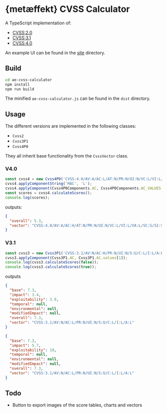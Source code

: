 # {metæffekt} CVSS Calculator

A TypeScript implementation of:

- [CVSS:2.0](https://www.first.org/cvss/v2/guide)
- [CVSS:3.1](https://www.first.org/cvss/v3.1/specification-document)
- [CVSS:4.0](https://www.first.org/cvss/v4.0/specification-document)

An example UI can be found in the [site](site) directory.

## Build

```bash
cd ae-cvss-calculator
npm install
npm run build
```

The minified `ae-cvss-calculator.js` can be found in the `dist` directory.

## Usage

The different versions are implemented in the following classes:

- `Cvss2`
- `Cvss3P1`
- `Cvss4P0`

They all inherit base functionality from the `CvssVector` class.

### V4.0

```ts
const cvss4 = new Cvss4P0('CVSS:4.0/AV:A/AC:L/AT:N/PR:N/UI:N/VC:L/VI:L/VA:L/SC:S/SI:S/SA:S');
cvss4.applyComponentString('MAC', 'L');
cvss4.applyComponent(Cvss4P0Components.AC, Cvss4P0Components.AC_VALUES.H);
const scores = cvss4.calculateScores();
console.log(scores);
```

outputs:

```json
{
  "overall": 5.3,
  "vector": "CVSS:4.0/AV:A/AC:H/AT:N/PR:N/UI:N/VC:L/VI:L/VA:L/SC:S/SI:S/SA:S/MAV:X/MAC:L/MAT:X/MPR:X/MUI:X/MVC:X/MVI:X/MVA:X/MSC:X/MSI:X/MSA:X"
}
```

### V3.1

```ts
const cvss3 = new Cvss3P1('CVSS:3.1/AV:N/AC:H/PR:N/UI:N/S:U/C:L/I:L/A:L');
cvss3.applyComponent(Cvss3P1.AC, Cvss3P1.AC.values[1]);
console.log(cvss3.calculateScores(false));
console.log(cvss3.calculateScores(true));
```

outputs

```json
{
  "base": 7.3,
  "impact": 3.4,
  "exploitability": 3.9,
  "temporal": null,
  "environmental": null,
  "modifiedImpact": null,
  "overall": 7.3,
  "vector": "CVSS:3.1/AV:N/AC:L/PR:N/UI:N/S:U/C:L/I:L/A:L"
}
```

```json
{
  "base": 7.3,
  "impact": 5.7,
  "exploitability": 10,
  "temporal": null,
  "environmental": null,
  "modifiedImpact": null,
  "overall": 7.3,
  "vector": "CVSS:3.1/AV:N/AC:L/PR:N/UI:N/S:U/C:L/I:L/A:L"
}
```

## Todo

- Button to export images of the score tables, charts and vectors
